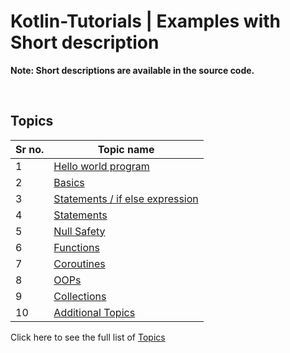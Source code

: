 # Kotlin-Tutorials | Examples with Short description

**Note: Short descriptions are available in the source code.**

&nbsp;

## Topics

| Sr no.           | Topic name                                                                |
| ----------------- | ------------------------------------------------------------------ |
| 1 | [Hello world program](https://github.com/prasad-psp/Kotlin-Tutorials/blob/master/src/main/kotlin/hello%20world.kt) |
| 2 | [Basics](https://github.com/prasad-psp/Kotlin-Tutorials/tree/master/src/main/kotlin/basics) |
| 3 | [Statements / if else expression](https://github.com/prasad-psp/Kotlin-Tutorials/tree/master/src/main/kotlin/statements/if_else_exp) |
| 4 | [Statements](https://github.com/prasad-psp/Kotlin-Tutorials/tree/master/src/main/kotlin/statements) |
| 5 | [Null Safety](https://github.com/prasad-psp/Kotlin-Tutorials/tree/master/src/main/kotlin/null_safety) |
| 6 | [Functions](https://github.com/prasad-psp/Kotlin-Tutorials/tree/master/src/main/kotlin/functions) |
| 7 | [Coroutines](https://github.com/prasad-psp/Kotlin-Tutorials/tree/master/src/main/kotlin/coroutines) |
| 8 | [OOPs](https://github.com/prasad-psp/Kotlin-Tutorials/tree/master/src/main/kotlin/oops) |
| 9 | [Collections](https://github.com/prasad-psp/Kotlin-Tutorials/tree/master/src/main/kotlin/collections) |
| 10 | [Additional Topics](https://github.com/prasad-psp/Kotlin-Tutorials/tree/master/src/main/kotlin/additional_topics) |


Click here to see the full list of [Topics](https://github.com/prasad-psp/Kotlin-Tutorials/blob/master/src/main/kotlin/index.txt)
